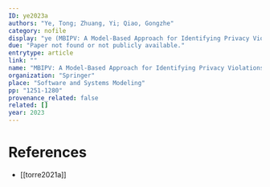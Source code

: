 ```yaml
---
ID: ye2023a
authors: "Ye, Tong; Zhuang, Yi; Qiao, Gongzhe"
category: nofile
display: "ye (MBIPV: A Model-Based Approach for Identifying Privacy Violations from Software Requirements)"
due: "Paper not found or not publicly available."
entrytype: article
link: ""
name: "MBIPV: A Model-Based Approach for Identifying Privacy Violations from Software Requirements"
organization: "Springer"
place: "Software and Systems Modeling"
pp: "1251-1280"
provenance_related: false
related: []
year: 2023
---
```


# References

- [[torre2021a]]